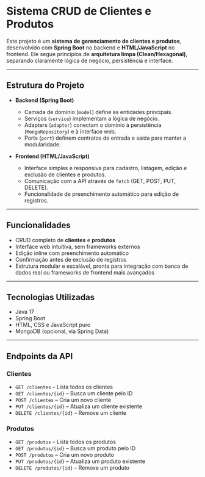 # Sistema CRUD de Clientes e Produtos

Este projeto é um **sistema de gerenciamento de clientes e produtos**, desenvolvido com **Spring Boot** no backend e **HTML/JavaScript** no frontend. Ele segue princípios de **arquitetura limpa (Clean/Hexagonal)**, separando claramente lógica de negócio, persistência e interface.

---

## Estrutura do Projeto

- **Backend (Spring Boot)**

  - Camada de domínio (`model`) define as entidades principais.
  - Serviços (`service`) implementam a lógica de negócio.
  - Adapters (`adapter`) conectam o domínio à persistência (`MongoRepository`) e à interface web.
  - Ports (`port`) definem contratos de entrada e saída para manter a modularidade.

- **Frontend (HTML/JavaScript)**
  - Interface simples e responsiva para cadastro, listagem, edição e exclusão de clientes e produtos.
  - Comunicação com a API através de `fetch` (GET, POST, PUT, DELETE).
  - Funcionalidade de preenchimento automático para edição de registros.

---

## Funcionalidades

- CRUD completo de **clientes** e **produtos**
- Interface web intuitiva, sem frameworks externos
- Edição inline com preenchimento automático
- Confirmação antes de exclusão de registros
- Estrutura modular e escalável, pronta para integração com banco de dados real ou frameworks de frontend mais avançados

---

## Tecnologias Utilizadas

- Java 17
- Spring Boot
- HTML, CSS e JavaScript puro
- MongoDB (opcional, via Spring Data)

---

## Endpoints da API

### Clientes

- `GET /clientes` – Lista todos os clientes
- `GET /clientes/{id}` – Busca um cliente pelo ID
- `POST /clientes` – Cria um novo cliente
- `PUT /clientes/{id}` – Atualiza um cliente existente
- `DELETE /clientes/{id}` – Remove um cliente

### Produtos

- `GET /produtos` – Lista todos os produtos
- `GET /produtos/{id}` – Busca um produto pelo ID
- `POST /produtos` – Cria um novo produto
- `PUT /produtos/{id}` – Atualiza um produto existente
- `DELETE /produtos/{id}` – Remove um produto
